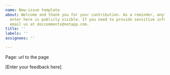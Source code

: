 ```yaml
---
name: New-issue template
about: Welcome and thank you for your contribution. As a reminder, anything that you
  enter here is publicly visible. If you need to provide sensitive information, please
  email us at doccomments@netapp.com.
title: ''
labels: ''
assignees: ''

---
```


Page: url to the page

[Enter your feedback here]
